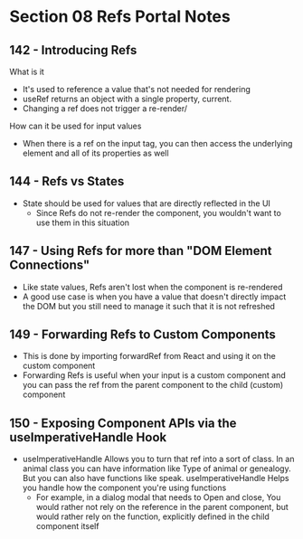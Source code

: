 # Section 08 Refs Portal Notes

## 142 - Introducing Refs

What is it

-   It's used to reference a value that's not needed for rendering
-   useRef returns an object with a single property, current.
-   Changing a ref does not trigger a re-render/

How can it be used for input values

-   When there is a ref on the input tag, you can then access the underlying element and all of its properties as well

## 144 - Refs vs States

-   State should be used for values that are directly reflected in the UI
    -   Since Refs do not re-render the component, you wouldn't want to use them in this situation

## 147 - Using Refs for more than "DOM Element Connections"

-   Like state values, Refs aren't lost when the component is re-rendered
-   A good use case is when you have a value that doesn't directly impact the DOM but you still need to manage it such that it is not refreshed

## 149 - Forwarding Refs to Custom Components

-   This is done by importing forwardRef from React and using it on the custom component
-   Forwarding Refs is useful when your input is a custom component and you can pass the ref from the parent component to the child (custom) component

## 150 - Exposing Component APIs via the useImperativeHandle Hook

-   useImperativeHandle Allows you to turn that ref into a sort of class. In an animal class you can have information like Type of animal or genealogy. But you can also have functions like speak. useImperativeHandle Helps you handle how the component you're using functions
    -   For example, in a dialog modal that needs to Open and close, You would rather not rely on the reference in the parent component, but would rather rely on the function, explicitly defined in the child component itself
